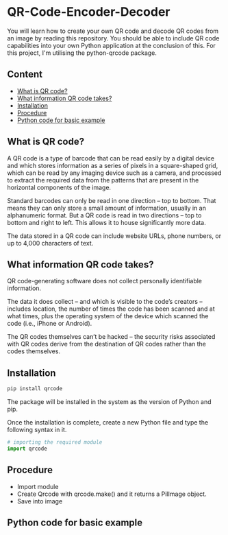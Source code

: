 # QR-Code-Encoder-Decoder
You will learn how to create your own QR code and decode QR codes from an image by reading this repository. You should be able to include QR code capabilities into your own Python application at the conclusion of this. For this project, I'm utilising the python-qrcode package.

## Content
* [What is QR code?](#what-is-qr-code)
* [What information QR code takes?](#what-information-qr-code-takes)
* [Installation](#installation)
* [Procedure](#procedure)
* [Python code for basic example](#python-code-for-basic-example)

## What is QR code?
A QR code is a type of barcode that can be read easily by a digital device and which stores information as a series of pixels in a square-shaped grid, which can be read by any imaging device such as a camera, and processed to extract the required data from the patterns that are present in the horizontal components of the image.

Standard barcodes can only be read in one direction – top to bottom. That means they can only store a small amount of information, usually in an alphanumeric format. But a QR code is read in two directions – top to bottom and right to left. This allows it to house significantly more data.

The data stored in a QR code can include website URLs, phone numbers, or up to 4,000 characters of text.

## What information QR code takes?
QR code-generating software does not collect personally identifiable information.

The data it does collect – and which is visible to the code’s creators – includes location, the number of times the code has been scanned and at what times, plus the operating system of the device which scanned the code (i.e., iPhone or Android).

The QR codes themselves can’t be hacked – the security risks associated with QR codes derive from the destination of QR codes rather than the codes themselves.

## Installation
```python
pip install qrcode
```

The package will be installed in the system as the version of Python and pip.

Once the installation is complete, create a new Python file and type the following syntax in it.
```python
# importing the required module  
import qrcode
```
## Procedure
* Import module
* Create Qrcode with qrcode.make() and it returns a PilImage object.
* Save into image

## Python code for basic example
